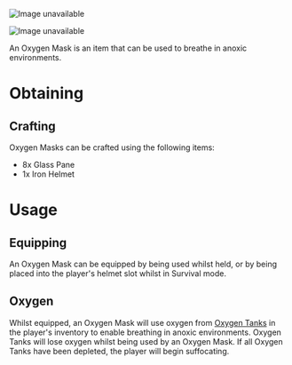 ![Image unavailable](https://i.imgur.com/4kS0M7G.png)

![Image unavailable](https://i.imgur.com/MhyiZkv.png)

An Oxygen Mask is an item that can be used to breathe in anoxic environments.

# Obtaining

## Crafting

Oxygen Masks can be crafted using the following items:

* 8x Glass Pane
* 1x Iron Helmet

# Usage

## Equipping

An Oxygen Mask can be equipped by being used whilst held, or by being placed into the player's helmet slot whilst in Survival mode.

## Oxygen

Whilst equipped, an Oxygen Mask will use oxygen from [Oxygen Tanks](Oxygen-Tank) in the player's inventory to enable breathing in anoxic environments. Oxygen Tanks will lose oxygen whilst being used by an Oxygen Mask. If all Oxygen Tanks have been depleted, the player will begin suffocating.
